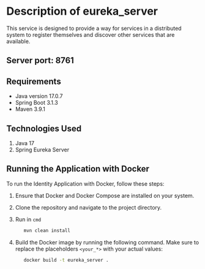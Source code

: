 # Description of eureka_server

This service is designed to provide a way for services in a distributed system to register themselves and discover other services that are available.

## Server port: 8761

## Requirements

- Java version 17.0.7
- Spring Boot 3.1.3
- Maven 3.9.1

## Technologies Used

1. Java 17
2. Spring Eureka Server

## Running the Application with Docker

To run the Identity Application with Docker, follow these steps:

1. Ensure that Docker and Docker Compose are installed on your system.
2. Clone the repository and navigate to the project directory.
3. Run in `cmd`
   ```sh
      mvn clean install
   ```
4. Build the Docker image by running the following command. Make sure to replace the placeholders `<your_*>` with your
   actual values:

   ```sh
      docker build -t eureka_server .
    ```